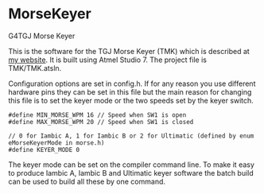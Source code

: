 # MorseKeyer
 G4TGJ Morse Keyer

This is the software for the TGJ Morse Keyer (TMK) which is described at [my website](https://g4tgj.github.io/Morse-Keyer/). 
It is built using Atmel Studio 7. The project file is TMK/TMK.atsln.

Configuration options are set in config.h. If for any reason you use different hardware pins they can be set in this file but the main
reason for changing this file is to set the keyer mode or the two speeds set by the keyer switch.

    #define MIN_MORSE_WPM 16 // Speed when SW1 is open
    #define MAX_MORSE_WPM 20 // Speed when SW1 is closed

    // 0 for Iambic A, 1 for Iambic B or 2 for Ultimatic (defined by enum eMorseKeyerMode in morse.h)
    #define KEYER_MODE 0 

The keyer mode can be set on the compiler command line. To make it easy to produce Iambic A, Iambic B and Ultimatic keyer software
the batch build can be used to build all these by one command.
